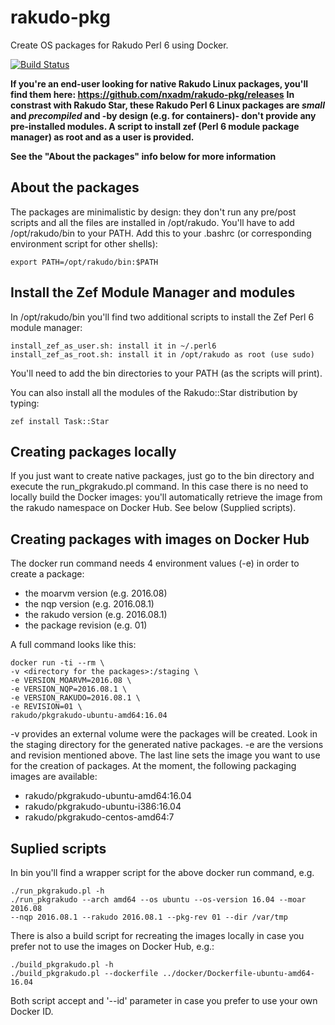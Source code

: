 # rakudo-pkg
Create OS packages for Rakudo Perl 6 using Docker.

[![Build Status](https://travis-ci.org/nxadm/rakudo-pkg.svg?branch=master)](https://travis-ci.org/nxadm/rakudo-pkg)

**If you're an end-user looking for native Rakudo Linux packages, you'll find them here: https://github.com/nxadm/rakudo-pkg/releases**
**In constrast with Rakudo Star, these Rakudo Perl 6 Linux packages are _small_ and _precompiled_ and -by design (e.g. for containers)- don't provide any pre-installed modules. A script to install zef (Perl 6 module package manager) as root and as a user is provided.**

**See the "About the packages" info below for more information**

## About the packages
The packages are minimalistic by design: they don't run any pre/post scripts
and all the files are installed in /opt/rakudo. You'll have to add
/opt/rakudo/bin to your PATH. Add this to your .bashrc (or corresponding
environment script for other shells):
```
export PATH=/opt/rakudo/bin:$PATH
```
## Install the Zef Module Manager and modules
In /opt/rakudo/bin you'll find two additional scripts to install the Zef Perl 6 module
manager:
```
install_zef_as_user.sh: install it in ~/.perl6
install_zef_as_root.sh: install it in /opt/rakudo as root (use sudo)
```
You'll need to add the bin directories to your PATH (as the scripts will print).

You can also install all the modules of the Rakudo::Star distribution by typing:
```
zef install Task::Star
```
## Creating packages locally
If you just want to create native packages, just go to the bin directory and
execute the run_pkgrakudo.pl command. In this case there is no need to
locally build the Docker images: you'll automatically retrieve the image from
the rakudo namespace on Docker Hub. See below (Supplied scripts).

## Creating packages with images on Docker Hub
The docker run command needs 4 environment values (-e) in order to create a
package:
- the moarvm version (e.g. 2016.08)
- the nqp version (e.g. 2016.08.1)
- the rakudo version (e.g. 2016.08.1)
- the package revision (e.g. 01)

A full command looks like this:
```
docker run -ti --rm \
-v <directory for the packages>:/staging \
-e VERSION_MOARVM=2016.08 \
-e VERSION_NQP=2016.08.1 \
-e VERSION_RAKUDO=2016.08.1 \
-e REVISION=01 \
rakudo/pkgrakudo-ubuntu-amd64:16.04
```

-v provides an external volume were the packages will be created. Look in the
staging directory for the generated native packages.
-e are the versions and revision mentioned above.
The last line sets the image you want to use for the creation of packages.
At the moment, the following packaging images are available:
- rakudo/pkgrakudo-ubuntu-amd64:16.04
- rakudo/pkgrakudo-ubuntu-i386:16.04
- rakudo/pkgrakudo-centos-amd64:7

## Suplied scripts
In bin you'll find a wrapper script for the above docker run command, e.g.
```
./run_pkgrakudo.pl -h
./run_pkgrakudo --arch amd64 --os ubuntu --os-version 16.04 --moar 2016.08
--nqp 2016.08.1 --rakudo 2016.08.1 --pkg-rev 01 --dir /var/tmp
```

There is also a build script for recreating the images locally in case you
prefer not to use the images on Docker Hub, e.g.:
```
./build_pkgrakudo.pl -h
./build_pkgrakudo.pl --dockerfile ../docker/Dockerfile-ubuntu-amd64-16.04
```

Both script accept and '--id' parameter in case you prefer to use your own
Docker ID.
